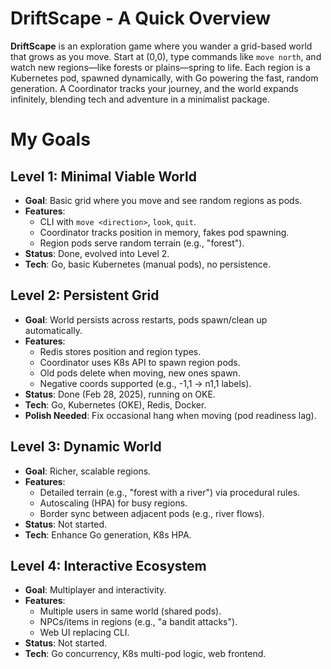# DriftScape - A Quick Overview

**DriftScape** is an exploration game where you wander a grid-based world that grows as you move. Start at (0,0), type commands like `move north`, and watch new regions—like forests or plains—spring to life. Each region is a Kubernetes pod, spawned dynamically, with Go powering the fast, random generation. A Coordinator tracks your journey, and the world expands infinitely, blending tech and adventure in a minimalist package.

# My Goals

## Level 1: Minimal Viable World
- **Goal**: Basic grid where you move and see random regions as pods.
- **Features**:
  - CLI with `move <direction>`, `look`, `quit`.
  - Coordinator tracks position in memory, fakes pod spawning.
  - Region pods serve random terrain (e.g., "forest").
- **Status**: Done, evolved into Level 2.
- **Tech**: Go, basic Kubernetes (manual pods), no persistence.

## Level 2: Persistent Grid
- **Goal**: World persists across restarts, pods spawn/clean up automatically.
- **Features**:
  - Redis stores position and region types.
  - Coordinator uses K8s API to spawn region pods.
  - Old pods delete when moving, new ones spawn.
  - Negative coords supported (e.g., -1,1 → n1,1 labels).
- **Status**: Done (Feb 28, 2025), running on OKE.
- **Tech**: Go, Kubernetes (OKE), Redis, Docker.
- **Polish Needed**: Fix occasional hang when moving (pod readiness lag).

## Level 3: Dynamic World
- **Goal**: Richer, scalable regions.
- **Features**:
  - Detailed terrain (e.g., "forest with a river") via procedural rules.
  - Autoscaling (HPA) for busy regions.
  - Border sync between adjacent pods (e.g., river flows).
- **Status**: Not started.
- **Tech**: Enhance Go generation, K8s HPA.

## Level 4: Interactive Ecosystem
- **Goal**: Multiplayer and interactivity.
- **Features**:
  - Multiple users in same world (shared pods).
  - NPCs/items in regions (e.g., "a bandit attacks").
  - Web UI replacing CLI.
- **Status**: Not started.
- **Tech**: Go concurrency, K8s multi-pod logic, web frontend.
